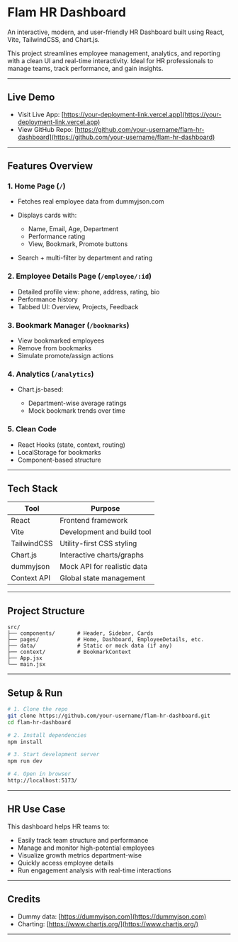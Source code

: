 # Flam HR Dashboard

An interactive, modern, and user-friendly HR Dashboard built using React, Vite, TailwindCSS, and Chart.js.

This project streamlines employee management, analytics, and reporting with a clean UI and real-time interactivity. Ideal for HR professionals to manage teams, track performance, and gain insights.

---

## Live Demo

* Visit Live App: [https://your-deployment-link.vercel.app](https://your-deployment-link.vercel.app)
* View GitHub Repo: [https://github.com/your-username/flam-hr-dashboard](https://github.com/your-username/flam-hr-dashboard)

---

## Features Overview

### 1. Home Page (`/`)

* Fetches real employee data from dummyjson.com
* Displays cards with:

  * Name, Email, Age, Department
  * Performance rating
  * View, Bookmark, Promote buttons
* Search + multi-filter by department and rating

### 2. Employee Details Page (`/employee/:id`)

* Detailed profile view: phone, address, rating, bio
* Performance history
* Tabbed UI: Overview, Projects, Feedback

### 3. Bookmark Manager (`/bookmarks`)

* View bookmarked employees
* Remove from bookmarks
* Simulate promote/assign actions

### 4. Analytics (`/analytics`)

* Chart.js-based:

  * Department-wise average ratings
  * Mock bookmark trends over time

### 5. Clean Code

* React Hooks (state, context, routing)
* LocalStorage for bookmarks
* Component-based structure

---

## Tech Stack

| Tool        | Purpose                     |
| ----------- | --------------------------- |
| React       | Frontend framework          |
| Vite        | Development and build tool  |
| TailwindCSS | Utility-first CSS styling   |
| Chart.js    | Interactive charts/graphs   |
| dummyjson   | Mock API for realistic data |
| Context API | Global state management     |

---

## Project Structure

```
src/
├── components/       # Header, Sidebar, Cards
├── pages/            # Home, Dashboard, EmployeeDetails, etc.
├── data/             # Static or mock data (if any)
├── context/          # BookmarkContext
├── App.jsx
└── main.jsx
```

---

## Setup & Run

```bash
# 1. Clone the repo
git clone https://github.com/your-username/flam-hr-dashboard.git
cd flam-hr-dashboard

# 2. Install dependencies
npm install

# 3. Start development server
npm run dev

# 4. Open in browser
http://localhost:5173/
```

---

## HR Use Case

This dashboard helps HR teams to:

* Easily track team structure and performance
* Manage and monitor high-potential employees
* Visualize growth metrics department-wise
* Quickly access employee details
* Run engagement analysis with real-time interactions

---

## Credits

* Dummy data: [https://dummyjson.com](https://dummyjson.com)
* Charting: [https://www.chartjs.org/](https://www.chartjs.org/)

---
